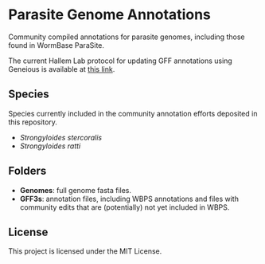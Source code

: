 # Parasite Genome Annotations
Community compiled annotations for parasite genomes, including those found in WormBase ParaSite.

The current Hallem Lab protocol for updating GFF annotations using Geneious is available at [this link](https://docs.google.com/document/d/1Fak8PQqSEGS-p1TtQcJNu_8qn-Hlf3NSCJn_x7iRW9w/edit?usp=sharing).

## Species  
Species currently included in the community annotation efforts deposited in this repository.  

- *Strongyloides stercoralis*  
- *Strongyloides ratti*  

## Folders
- **Genomes**: full genome fasta files.
- **GFF3s**: annotation files, including WBPS annotations and files with community edits that are (potentially) not yet included in WBPS.

## License
This project is licensed under the MIT License.
